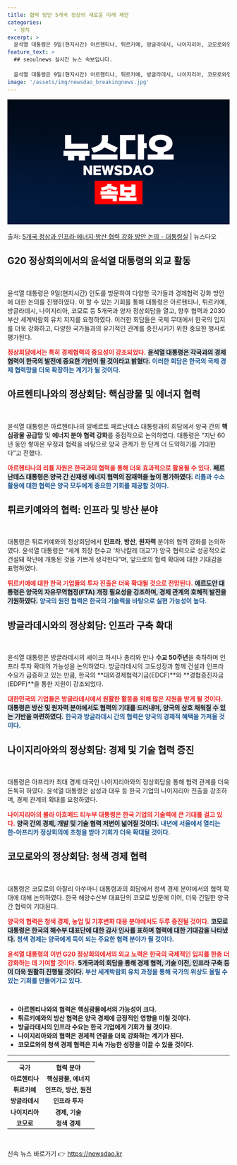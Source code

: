 ```yaml
---
title: 협력 방안 5개국 정상의 새로운 미래 제안
categories:
  - 정치
excerpt: >
  윤석열 대통령은 9일(현지시간) 아르헨티나, 튀르키예, 방글라데시, 나이지리아, 코모로와양자 정상회담을 통해…
feature_text: >
  ## seoulnews 실시간 뉴스 속보입니다.

  윤석열 대통령은 9일(현지시간) 아르헨티나, 튀르키예, 방글라데시, 나이지리아, 코모로와양자 정상회담을 통해…
image: '/assets/img/newsdao_breakingnews.jpg'
---
```


![뉴스다오 속보](/assets/img/newsdao_breakingnews.jpg)

<p>출처: <a href="https://newsdao.kr/1882" rel="dofollow">5개국 정상과 인프라·에너지·방산 협력 강화 방안 논의 - 대통령실</a> | 뉴스다오</p>

<h2 data-ke-size="size26">G20 정상회의에서의 윤석열 대통령의 외교 활동</h2>

<p data-ke-size="size16">&nbsp;</p>

윤석열 대통령은 9일(현지시간) 인도를 방문하여 다양한 국가들과 경제협력 강화 방안에 대한 논의를 진행하였다. 이 할 수 있는 기회를 통해 대통령은 아르헨티나, 튀르키예, 방글라데시, 나이지리아, 코모로 등 5개국과 양자 정상회담을 열고, 향후 협력과 2030 부산 세계박람회 유치 지지를 요청하였다. 이러한 회담들은 국제 무대에서 한국의 입지를 더욱 강화하고, 다양한 국가들과의 유기적인 관계를 증진시키기 위한 중요한 행사로 평가된다. 

<b><span style="color: #ee2323;">정상회담에서는 특히 경제협력의 중요성이 강조되었다.</span></b> <b><span style="background-color: #21538527;">윤석열 대통령은 각국과의 경제 협력이 한국의 발전에 중요한 기반이 될 것이라고 밝혔다.</span></b> <b><span style="color: #1a5490;">이러한 회담은 한국의 국제 경제 협력망을 더욱 확장하는 계기가 될 것이다.</span></b>

<h2 data-ke-size="size26">아르헨티나와의 정상회담: 핵심광물 및 에너지 협력</h2>

<p data-ke-size="size16">&nbsp;</p>

윤석열 대통령은 아르헨티나의 알베르토 페르난데스 대통령과의 회담에서 양국 간의 **핵심광물 공급망** 및 **에너지 분야 협력 강화**를 중점적으로 논의하였다. 대통령은 “지난 60년 동안 쌓아온 우정과 협력을 바탕으로 양국 관계가 한 단계 더 도약하기를 기대한다”고 전했다. 

<b><span style="color: #ee2323;">아르헨티나의 리튬 자원은 한국과의 협력을 통해 더욱 효과적으로 활용될 수 있다.</span></b> <b><span style="background-color: #21538527;">페르난데스 대통령은 양국 간 신재생 에너지 협력의 잠재력을 높이 평가하였다.</span></b> <b><span style="color: #1a5490;">리튬과 수소 활용에 대한 협력은 양국 모두에게 중요한 기회를 제공할 것이다.</span></b>

<h2 data-ke-size="size26">튀르키예와의 협력: 인프라 및 방산 분야</h2>

<p data-ke-size="size16">&nbsp;</p>

대통령은 튀르키예와의 정상회담에서 **인프라**, **방산**, **원자력** 분야의 협력 강화를 논의하였다. 윤석열 대통령은 “세계 최장 현수교 ‘차낙칼레 대교’가 양국 협력으로 성공적으로 건설돼 작년에 개통된 것을 기쁘게 생각한다”며, 앞으로의 협력 확대에 대한 기대감을 표명하였다. 

<b><span style="color: #ee2323;">튀르키예에 대한 한국 기업들의 투자 진출은 더욱 확대될 것으로 전망된다.</span></b> <b><span style="background-color: #21538527;">에르도안 대통령은 양국의 자유무역협정(FTA) 개정 필요성을 강조하며, 경제 관계의 호혜적 발전을 기원하였다.</span></b> <b><span style="color: #1a5490;">양국의 원전 협력은 한국의 기술력을 바탕으로 실현 가능성이 높다.</span></b>

<h2 data-ke-size="size26">방글라데시와의 정상회담: 인프라 구축 확대</h2>

<p data-ke-size="size16">&nbsp;</p>

윤석열 대통령은 방글라데시의 셰이크 하시나 총리와 만나 **수교 50주년**을 축하하며 인프라 투자 확대의 가능성을 논의하였다. 방글라데시의 고도성장과 함께 건설과 인프라 수요가 급증하고 있는 만큼, 한국의 **대외경제협력기금(EDCF)**와 **경협증진자금(EDPF)**을 통한 지원이 강조되었다.

<b><span style="color: #ee2323;">대한민국의 기업들은 방글라데시에서 원활한 활동을 위해 많은 지원을 받게 될 것이다.</span></b> <b><span style="background-color: #21538527;">대통령은 방산 및 원자력 분야에서도 협력의 기대를 드러내며, 양국의 상호 채워질 수 있는 기반을 마련하였다.</span></b> <b><span style="color: #1a5490;">한국과 방글라데시 간의 협력은 양국의 경제적 혜택을 가져올 것이다.</span></b>

<h2 data-ke-size="size26">나이지리아와의 정상회담: 경제 및 기술 협력 증진</h2>

<p data-ke-size="size16">&nbsp;</p>

대통령은 아프리카 최대 경제 대국인 나이지리아와의 정상회담을 통해 협력 관계를 더욱 돈독히 하였다. 윤석열 대통령은 삼성과 대우 등 한국 기업의 나이지리아 진출을 강조하며, 경제 관계의 확대를 요청하였다. 

<b><span style="color: #ee2323;">나이지리아의 볼라 아흐메드 티누부 대통령은 한국 기업의 기술력에 큰 기대를 걸고 있다.</span></b> <b><span style="background-color: #21538527;">양국 간의 경제, 개발 및 기술 협력 저변이 넓어질 것이다.</span></b> <b><span style="color: #1a5490;">내년에 서울에서 열리는 한-아프리카 정상회의에 초청을 받아 기회가 더욱 확대될 것이다.</span></b>

<h2 data-ke-size="size26">코모로와의 정상회담: 청색 경제 협력</h2>

<p data-ke-size="size16">&nbsp;</p>

대통령은 코모로의 아잘리 아쑤마니 대통령과의 회담에서 청색 경제 분야에서의 협력 확대에 대해 논의하였다. 한국 해양수산부 대표단의 코모로 방문에 이어, 더욱 긴밀한 양국 간 협력이 기대된다.

<b><span style="color: #ee2323;">양국의 협력은 청색 경제, 농업 및 기후변화 대응 분야에서도 두루 증진될 것이다.</span></b> <b><span style="background-color: #21538527;">코모로 대통령은 한국의 해수부 대표단에 대한 감사 인사를 표하며 협력에 대한 기대감을 나타냈다.</span></b> <b><span style="color: #1a5490;">청색 경제는 양국에게 득이 되는 주요한 협력 분야가 될 것이다.</span></b>

<b><span style="color: #ee2323;">윤석열 대통령의 이번 G20 정상회의에서의 외교 노력은 한국의 국제적인 입지를 한층 더 강화하는 데 기여할 것이다.</span></b> <b><span style="background-color: #21538527;">5개국과의 회담을 통해 경제 협력, 기술 이전, 인프라 구축 등이 더욱 원활히 진행될 것이다.</span></b> <b><span style="color: #1a5490;">부산 세계박람회 유치 과정을 통해 국가의 위상도 올릴 수 있는 기회를 만들어가고 있다.</span></b>

<p data-ke-size="size16">&nbsp;</p>

<ul>
    <li><b>아르헨티나와의 협력은 핵심광물에서의 가능성이 크다.</b></li>
    <li><b>튀르키예와의 방산 협력은 양국 경제에 긍정적인 영향을 미칠 것이다.</b></li>
    <li><b>방글라데시의 인프라 수요는 한국 기업에게 기회가 될 것이다.</b></li>
    <li><b>나이지리아와의 협력은 경제적 연결을 더욱 강화하는 계기가 된다.</b></li>
    <li><b>코모로와의 청색 경제 협력은 지속 가능한 성장을 이끌 수 있을 것이다.</b></li>
</ul>

<hr>

<table style="width:100%;">
    <tr>
        <td style="text-align: center; height: 17px;"><b>국가</b></td>
        <td style="text-align: center; height: 17px;"><b>협력 분야</b></td>
    </tr>
    <tr>
        <td style="text-align: center; height: 17px;"><b>아르헨티나</b></td>
        <td style="text-align: center; height: 17px;"><b>핵심광물, 에너지</b></td>
    </tr>
    <tr>
        <td style="text-align: center; height: 17px;"><b>튀르키예</b></td>
        <td style="text-align: center; height: 17px;"><b>인프라, 방산, 원전</b></td>
    </tr>
    <tr>
        <td style="text-align: center; height: 17px;"><b>방글라데시</b></td>
        <td style="text-align: center; height: 17px;"><b>인프라 투자</b></td>
    </tr>
    <tr>
        <td style="text-align: center; height: 17px;"><b>나이지리아</b></td>
        <td style="text-align: center; height: 17px;"><b>경제, 기술</b></td>
    </tr>
    <tr>
        <td style="text-align: center; height: 17px;"><b>코모로</b></td>
        <td style="text-align: center; height: 17px;"><b>청색 경제</b></td>
    </tr>
</table>

<p data-ke-size="size16">&nbsp;</p> 

신속 뉴스 바로가기 👉 <a href="https://newsdao.kr" rel="dofollow">https://newsdao.kr</a>


